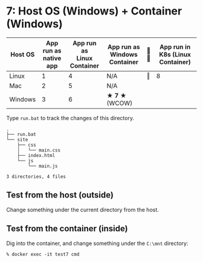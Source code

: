 # 7: Host OS (Windows) + Container (Windows)

| Host OS | App run as<br/>native app | App run as<br/>Linux Container |  App run as<br/>Windows Container | ‖<br/>‖ | App run in<br/>K8s (Linux Container) |
|---------|------------|-----------------|-------------------|----|-----------------------|
| Linux   | 1          | 4               | N/A               | ‖ | 8             |
| Mac     | 2          | 5               | N/A               |
| Windows | 3          | 6               | **★ 7 ★** (WCOW)  |


Type `run.bat` to track the changes of this directory.

```
.
├── run.bat
└── site
    ├── css
    │   └── main.css
    ├── index.html
    └── js
        └── main.js

3 directories, 4 files
```

## Test from the host (outside)

Change something under the current directory from the host.


## Test from the container (inside)

Dig into the container, and change something under the `C:\mnt` directory:

```
% docker exec -it test7 cmd
```